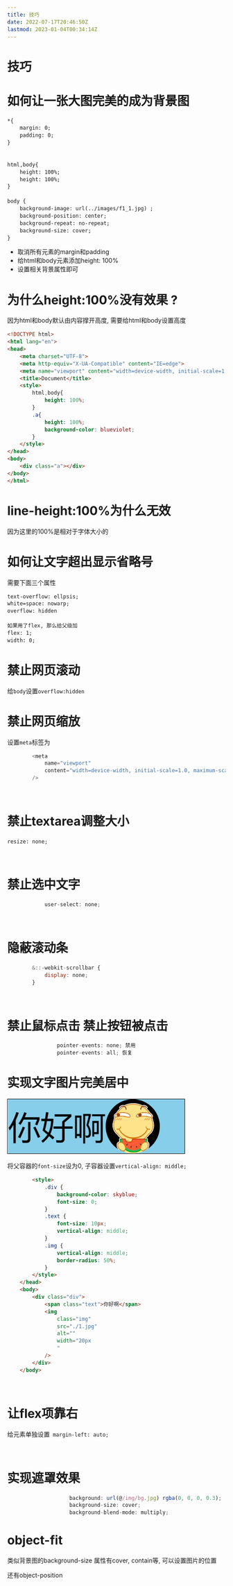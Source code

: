 ```yaml
---
title: 技巧
date: 2022-07-17T20:46:50Z
lastmod: 2023-01-04T00:34:14Z
---
```


# 技巧

# 如何让一张大图完美的成为背景图

```html
*{
    margin: 0;
    padding: 0;
}


html,body{
    height: 100%;
    height: 100%;
}

body {
    background-image: url(../images/f1_1.jpg) ;
    background-position: center;
    background-repeat: no-repeat;
    background-size: cover;
}
```

* 取消所有元素的margin和padding
* 给html和body元素添加height: 100%
* 设置相关背景属性即可

# 为什么height:100%没有效果 ?

因为html和body默认由内容撑开高度, 需要给html和body设置高度

```html
<!DOCTYPE html>
<html lang="en">
<head>
    <meta charset="UTF-8">
    <meta http-equiv="X-UA-Compatible" content="IE=edge">
    <meta name="viewport" content="width=device-width, initial-scale=1.0">
    <title>Document</title>
    <style>
        html,body{
            height: 100%;
        }
        .a{
            height: 100%;
            background-color: blueviolet;
        }
    </style>
</head>
<body>
    <div class="a"></div>
</body>
</html>
```

# line-height:100%为什么无效

因为这里的100%是相对于字体大小的

# 如何让文字超出显示省略号

需要下面三个属性

```html
text-overflow: ellpsis;
white=space: nowarp;
overflow: hidden

如果用了flex, 那么给父级加
flex: 1;
width: 0;
```

# 禁止网页滚动

给`body`设置`overflow:hidden`

# 禁止网页缩放

设置`meta`标签为

```JavaScript
        <meta
            name="viewport"
            content="width=device-width, initial-scale=1.0, maximum-scale=1.0, user-scalable=0;"
        />
```

‍

# 禁止textarea调整大小

`resize: none;`

‍

# 禁止选中文字

```js
            user-select: none;
```

‍

# 隐蔽滚动条

```js
        &::-webkit-scrollbar {
            display: none;
        }
```

‍

# 禁止鼠标点击 禁止按钮被点击

```js
                pointer-events: none; 禁用
                pointer-events: all; 恢复

```

# 实现文字图片完美居中

​![Snipaste_2022-12-01_21-36-39](assets/Snipaste_2022-12-01_21-36-39-20221201213647-dbr7jgq.png)

将父容器的`font-size`​设为0, 子容器设置`vertical-align: middle;`​

```html
        <style>
            .div {
                background-color: skyblue;
                font-size: 0;
            }
            .text {
                font-size: 10px;
                vertical-align: middle;
            }
            .img {
                vertical-align: middle;
                border-radius: 50%;
            }
        </style>
    </head>
    <body>
        <div class="div">
            <span class="text">你好啊</span>
            <img
                class="img"
                src="./1.jpg"
                alt=""
                width="20px
                "
            />
        </div>
    </body>
```

‍

# 让flex项靠右

给元素单独设置`​ margin-left: auto;`

‍

# 实现遮罩效果

```ts
                    background: url(@/img/bg.jpg) rgba(0, 0, 0, 0.3);
                    background-size: cover;
                    background-blend-mode: multiply;
```

# object-fit

类似背景图的background-size 属性有cover, contain等, 可以设置图片的位置

还有object-position
